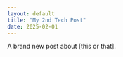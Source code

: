 ```yaml
---
layout: default
title: "My 2nd Tech Post"
date: 2025-02-01
---
```


A brand new post about [this or that].
